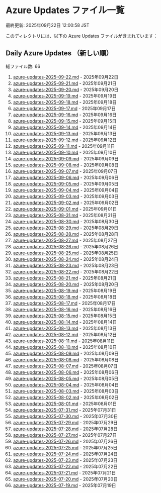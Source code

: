 # Azure Updates ファイル一覧

最終更新: 2025年09月22日 12:00:58 JST

このディレクトリには、以下の Azure Updates ファイルが含まれています：

## Daily Azure Updates （新しい順）

総ファイル数: 66

1. [azure-updates-2025-09-22.md](./azure-updates-2025-09-22.md) - 2025年09月22日
2. [azure-updates-2025-09-21.md](./azure-updates-2025-09-21.md) - 2025年09月21日
3. [azure-updates-2025-09-20.md](./azure-updates-2025-09-20.md) - 2025年09月20日
4. [azure-updates-2025-09-19.md](./azure-updates-2025-09-19.md) - 2025年09月19日
5. [azure-updates-2025-09-18.md](./azure-updates-2025-09-18.md) - 2025年09月18日
6. [azure-updates-2025-09-17.md](./azure-updates-2025-09-17.md) - 2025年09月17日
7. [azure-updates-2025-09-16.md](./azure-updates-2025-09-16.md) - 2025年09月16日
8. [azure-updates-2025-09-15.md](./azure-updates-2025-09-15.md) - 2025年09月15日
9. [azure-updates-2025-09-14.md](./azure-updates-2025-09-14.md) - 2025年09月14日
10. [azure-updates-2025-09-13.md](./azure-updates-2025-09-13.md) - 2025年09月13日
11. [azure-updates-2025-09-12.md](./azure-updates-2025-09-12.md) - 2025年09月12日
12. [azure-updates-2025-09-11.md](./azure-updates-2025-09-11.md) - 2025年09月11日
13. [azure-updates-2025-09-10.md](./azure-updates-2025-09-10.md) - 2025年09月10日
14. [azure-updates-2025-09-09.md](./azure-updates-2025-09-09.md) - 2025年09月09日
15. [azure-updates-2025-09-08.md](./azure-updates-2025-09-08.md) - 2025年09月08日
16. [azure-updates-2025-09-07.md](./azure-updates-2025-09-07.md) - 2025年09月07日
17. [azure-updates-2025-09-06.md](./azure-updates-2025-09-06.md) - 2025年09月06日
18. [azure-updates-2025-09-05.md](./azure-updates-2025-09-05.md) - 2025年09月05日
19. [azure-updates-2025-09-04.md](./azure-updates-2025-09-04.md) - 2025年09月04日
20. [azure-updates-2025-09-03.md](./azure-updates-2025-09-03.md) - 2025年09月03日
21. [azure-updates-2025-09-02.md](./azure-updates-2025-09-02.md) - 2025年09月02日
22. [azure-updates-2025-09-01.md](./azure-updates-2025-09-01.md) - 2025年09月01日
23. [azure-updates-2025-08-31.md](./azure-updates-2025-08-31.md) - 2025年08月31日
24. [azure-updates-2025-08-30.md](./azure-updates-2025-08-30.md) - 2025年08月30日
25. [azure-updates-2025-08-29.md](./azure-updates-2025-08-29.md) - 2025年08月29日
26. [azure-updates-2025-08-28.md](./azure-updates-2025-08-28.md) - 2025年08月28日
27. [azure-updates-2025-08-27.md](./azure-updates-2025-08-27.md) - 2025年08月27日
28. [azure-updates-2025-08-26.md](./azure-updates-2025-08-26.md) - 2025年08月26日
29. [azure-updates-2025-08-25.md](./azure-updates-2025-08-25.md) - 2025年08月25日
30. [azure-updates-2025-08-24.md](./azure-updates-2025-08-24.md) - 2025年08月24日
31. [azure-updates-2025-08-23.md](./azure-updates-2025-08-23.md) - 2025年08月23日
32. [azure-updates-2025-08-22.md](./azure-updates-2025-08-22.md) - 2025年08月22日
33. [azure-updates-2025-08-21.md](./azure-updates-2025-08-21.md) - 2025年08月21日
34. [azure-updates-2025-08-20.md](./azure-updates-2025-08-20.md) - 2025年08月20日
35. [azure-updates-2025-08-19.md](./azure-updates-2025-08-19.md) - 2025年08月19日
36. [azure-updates-2025-08-18.md](./azure-updates-2025-08-18.md) - 2025年08月18日
37. [azure-updates-2025-08-17.md](./azure-updates-2025-08-17.md) - 2025年08月17日
38. [azure-updates-2025-08-16.md](./azure-updates-2025-08-16.md) - 2025年08月16日
39. [azure-updates-2025-08-15.md](./azure-updates-2025-08-15.md) - 2025年08月15日
40. [azure-updates-2025-08-14.md](./azure-updates-2025-08-14.md) - 2025年08月14日
41. [azure-updates-2025-08-13.md](./azure-updates-2025-08-13.md) - 2025年08月13日
42. [azure-updates-2025-08-12.md](./azure-updates-2025-08-12.md) - 2025年08月12日
43. [azure-updates-2025-08-11.md](./azure-updates-2025-08-11.md) - 2025年08月11日
44. [azure-updates-2025-08-10.md](./azure-updates-2025-08-10.md) - 2025年08月10日
45. [azure-updates-2025-08-09.md](./azure-updates-2025-08-09.md) - 2025年08月09日
46. [azure-updates-2025-08-08.md](./azure-updates-2025-08-08.md) - 2025年08月08日
47. [azure-updates-2025-08-07.md](./azure-updates-2025-08-07.md) - 2025年08月07日
48. [azure-updates-2025-08-06.md](./azure-updates-2025-08-06.md) - 2025年08月06日
49. [azure-updates-2025-08-05.md](./azure-updates-2025-08-05.md) - 2025年08月05日
50. [azure-updates-2025-08-04.md](./azure-updates-2025-08-04.md) - 2025年08月04日
51. [azure-updates-2025-08-03.md](./azure-updates-2025-08-03.md) - 2025年08月03日
52. [azure-updates-2025-08-02.md](./azure-updates-2025-08-02.md) - 2025年08月02日
53. [azure-updates-2025-08-01.md](./azure-updates-2025-08-01.md) - 2025年08月01日
54. [azure-updates-2025-07-31.md](./azure-updates-2025-07-31.md) - 2025年07月31日
55. [azure-updates-2025-07-30.md](./azure-updates-2025-07-30.md) - 2025年07月30日
56. [azure-updates-2025-07-29.md](./azure-updates-2025-07-29.md) - 2025年07月29日
57. [azure-updates-2025-07-28.md](./azure-updates-2025-07-28.md) - 2025年07月28日
58. [azure-updates-2025-07-27.md](./azure-updates-2025-07-27.md) - 2025年07月27日
59. [azure-updates-2025-07-26.md](./azure-updates-2025-07-26.md) - 2025年07月26日
60. [azure-updates-2025-07-25.md](./azure-updates-2025-07-25.md) - 2025年07月25日
61. [azure-updates-2025-07-24.md](./azure-updates-2025-07-24.md) - 2025年07月24日
62. [azure-updates-2025-07-23.md](./azure-updates-2025-07-23.md) - 2025年07月23日
63. [azure-updates-2025-07-22.md](./azure-updates-2025-07-22.md) - 2025年07月22日
64. [azure-updates-2025-07-21.md](./azure-updates-2025-07-21.md) - 2025年07月21日
65. [azure-updates-2025-07-20.md](./azure-updates-2025-07-20.md) - 2025年07月20日
66. [azure-updates-2025-07-19.md](./azure-updates-2025-07-19.md) - 2025年07月19日
